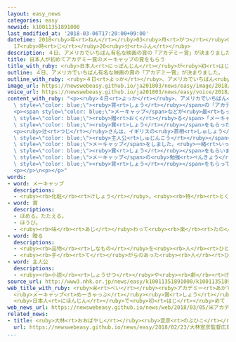 ```yaml
---
layout: easy_news
categories: easy
newsid: k10011351891000
last_modified_at: '2018-03-06T17:20:00+09:00'
datetime: 2018<ruby>年<rt>ねん</rt></ruby>03<ruby>月<rt>がつ</rt></ruby>06<ruby>日<rt>にち</rt></ruby>
  17<ruby>時<rt>じ</rt></ruby>20<ruby>分<rt>ふん</rt></ruby>
description: ４日、アメリカでいちばん有名な映画の賞の「アカデミー賞」が決まりました。
title: 日本人が初めてアカデミー賞のメーキャップの賞をもらう
title_with_ruby: <ruby>日本人<rt>にっぽんじん</rt></ruby>が<ruby>初<rt>はじ</rt></ruby>めてアカデミー<ruby>賞<rt>しょう</rt></ruby>のメーキャップの<ruby>賞<rt>しょう</rt></ruby>をもらう
outline: ４日、アメリカでいちばん有名な映画の賞の「アカデミー賞」が決まりました。
outline_with_ruby: <ruby>４日<rt>よっか</rt></ruby>、アメリカでいちばん<ruby>有名<rt>ゆうめい</rt></ruby>な<ruby>映画<rt>えいが</rt></ruby>の<ruby>賞<rt>しょう</rt></ruby>の「アカデミー<ruby>賞<rt>しょう</rt></ruby>」が<ruby>決<rt>き</rt></ruby>まりました。
image_url: https://newswebeasy.github.io/ja201803/news/easy/image/2018/03/06/k10011351891000.jpg
voice_url: https://newswebeasy.github.io/ja201803/news/easy/voice/2018/03/06/k10011351891000.mp3
content_with_ruby: "<p><ruby>４日<rt>よっか</rt></ruby>、アメリカでいちばん<ruby>有名<rt>ゆうめい</rt></ruby>な<ruby>映画<rt>えいが</rt></ruby>の<span\
  \ style=\"color: blue;\"><ruby>賞<rt>しょう</rt></ruby></span>の「アカデミー<ruby>賞<rt>しょう</rt></ruby>」が<ruby>決<rt>き</rt></ruby>まりました。</p>\n\
  <p><span style=\"color: blue;\">メーキャップ</span>などが<ruby>最<rt>もっと</rt></ruby>もすばらしかった<ruby>映画<rt>えいが</rt></ruby>に<span\
  \ style=\"color: blue;\"><ruby>贈<rt>おく</rt></ruby>る</span>「メーキャップ・ヘアスタイリング<ruby>賞<rt>しょう</rt></ruby>」を<ruby>辻<rt>つじ</rt></ruby><ruby>一弘<rt>かずひろ</rt></ruby>さんがもらいました。<ruby>日本人<rt>にっぽんじん</rt></ruby>がこの<span\
  \ style=\"color: blue;\"><ruby>賞<rt>しょう</rt></ruby></span>をもらったのは<ruby>初<rt>はじ</rt></ruby>めてです。</p>\n\
  <p><ruby>辻<rt>つじ</rt></ruby>さんは、イギリスの<ruby>首相<rt>しゅしょう</rt></ruby>だったウィンストン・チャーチルを<span\
  \ style=\"color: blue;\"><ruby>主人公<rt>しゅじんこう</rt></ruby></span>にした<ruby>映画<rt>えいが</rt></ruby>で<span\
  \ style=\"color: blue;\">メーキャップ</span>をしました。<ruby>一緒<rt>いっしょ</rt></ruby>に<ruby>仕事<rt>しごと</rt></ruby>をした<ruby>２人<rt>ふたり</rt></ruby>もこの<span\
  \ style=\"color: blue;\"><ruby>賞<rt>しょう</rt></ruby></span>をもらいました。</p>\n<p><ruby>辻<rt>つじ</rt></ruby>さんは４８<ruby>歳<rt>さい</rt></ruby>です。<ruby>若<rt>わか</rt></ruby>いときから<span\
  \ style=\"color: blue;\">メーキャップ</span>の<ruby>勉強<rt>べんきょう</rt></ruby>を<ruby>始<rt>はじ</rt></ruby>めて、<ruby>日本<rt>にっぽん</rt></ruby>やアメリカで<ruby>映画<rt>えいが</rt></ruby>の<ruby>仕事<rt>しごと</rt></ruby>などをしていました。<ruby>辻<rt>つじ</rt></ruby>さんは「すばらしい<span\
  \ style=\"color: blue;\"><ruby>賞<rt>しょう</rt></ruby></span>をもらってうれしいです。<ruby>一緒<rt>いっしょ</rt></ruby>に<ruby>映画<rt>えいが</rt></ruby>を<ruby>作<rt>つく</rt></ruby>ったみんなと<ruby>喜<rt>よろこ</rt></ruby>びたいです」と<ruby>話<rt>はな</rt></ruby>しました。</p>\n\
  <p></p>\n<p></p>"
words:
- word: メーキャップ
  descriptions:
  - <ruby><rb>化粧</rb><rt>けしょう</rt></ruby>。<ruby><rb>特</rb><rt>とく</rt></ruby>に、<ruby><rb>俳優</rb><rt>はいゆう</rt></ruby>がする<ruby><rb>化粧</rb><rt>けしょう</rt></ruby>。メーク。
- word: 賞
  descriptions:
  - ほめる。たたえる。
  - ほうび。
  - <ruby><rb>味</rb><rt>あじ</rt></ruby>わって<ruby><rb>楽</rb><rt>たの</rt></ruby>しむ。
- word: 贈る
  descriptions:
  - <ruby><rb>品物</rb><rt>しなもの</rt></ruby>を<ruby><rb>人</rb><rt>ひと</rt></ruby>にあげる。プレゼントする。
  - <ruby><rb>手</rb><rt>て</rt></ruby>がらのあった<ruby><rb>人</rb><rt>ひと</rt></ruby>に、<ruby><rb>位</rb><rt>くらい</rt></ruby>やくんしょうなどをあたえる。
- word: 主人公
  descriptions:
  - <ruby><rb>小説</rb><rt>しょうせつ</rt></ruby>や<ruby><rb>劇</rb><rt>げき</rt></ruby>などの、<ruby><rb>中心</rb><rt>ちゅうしん</rt></ruby>になる<ruby><rb>人物</rb><rt>じんぶつ</rt></ruby>。
source_url: http://www3.nhk.or.jp/news/easy/k10011351891000/k10011351891000.html
web_title_with_ruby: <ruby>米<rt>べい</rt></ruby><ruby>アカデミー<rt>あかでみー</rt></ruby><ruby>賞<rt>しょう</rt></ruby>
  <ruby>メーキャップ<rt>めーきゃっぷ</rt></ruby><ruby>賞<rt>しょう</rt></ruby>に<ruby>辻<rt>つじ</rt></ruby><ruby>一弘<rt>かずひろ</rt></ruby>さん
  <ruby>日本人<rt>にほんじん</rt></ruby>で<ruby>初<rt>はじ</rt></ruby>めて
web_news_url: https://newswebeasy.github.io/news/web/2018/03/05/米アカデミー賞-メーキャップ賞に辻一弘さん-日本人で初めて
related_news:
- title: <ruby>大林<rt>おおばやし</rt></ruby><ruby>宣彦<rt>のぶひこ</rt></ruby><ruby>監督<rt>かんとく</rt></ruby>「<ruby>広島<rt>ひろしま</rt></ruby>に<ruby>原爆<rt>げんばく</rt></ruby>が<ruby>落<rt>お</rt></ruby>とされるまでを<ruby>映画<rt>えいが</rt></ruby>にする」
  url: https://newswebeasy.github.io/news/easy/2018/02/23/大林宣彦監督広島に原爆が落とされるまでを映画にする
...
```


